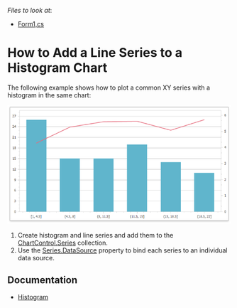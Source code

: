
*Files to look at*:
- [Form1,cs](./CS/Form1.cs)

# How to Add a Line Series to a Histogram Chart

The following example shows how to plot a common XY series with a histogram in the same chart:

![](images/histogram-chart.png)

1. Create histogram and line series and add them to the [ChartControl.Series](https://docs.devexpress.com/WindowsForms/DevExpress.XtraCharts.ChartControl.Series) collection.
2. Use the [Series.DataSource](https://docs.devexpress.com/CoreLibraries/DevExpress.XtraCharts.Series.DataSource) property to bind each series to an individual data source.

## Documentation

- [Histogram](https://docs.devexpress.com/WindowsForms/400824/controls-and-libraries/chart-control/data-representation/histogram)
